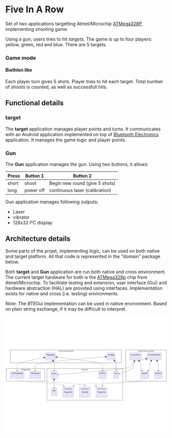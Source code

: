 # Five In A Row

Set of two applications targetting Atmel/Microchip [ATMega328P](https://www.microchip.com/en-us/product/atmega328p), implementing shooting game.

Using a *gun*, users tries to hit *targets*.
The game is up to four players: yellow, green, red and blue.
There are 5 targets.

### Game mode

#### Biathlon like
Each player turn gives 5 shots. Player tries to hit each target. Total number of shoots is counted, as well as successfull hits.

## Functional details
### target

The **target** application manages player points and turns. It communicates with an Android application implemented on top of [Bluetooth Electronics](https://www.keuwl.com/apps/bluetoothelectronics/) application. It manages the game logic and player points.


### Gun
The **Gun** application manages the gun. Using two buttons, it allows:

| Press |      Button 1    |             Button 2           |
|-------|------------------|--------------------------------|
| short |       shoot      | Begin new round (give 5 shots) |
| long  |     power off    | continuous laser (calibration) |

Gun application manages following outputs:
* Laser
* vibrator
* 128x32 I²C display 

## Architecture details

Some parts of the projet, implementing logic, can be used on both native and target platform.
All that code is represented in the "domain" package below.

Both **target** and **Gun** application are run both native and cross environment. The current
target hardware for both is the [ATMega328p](https://www.microchip.com/en-us/product/atmega328p) chip from Atmel/Microchip.
To facilitate testing and extension, user interface (Gui) and hardware abstraction (HAL) are provided using interfaces. Implementation exists for native and cross (i.e. testing) environments.

Note: The *BTEGui* implementation can be used in native environment. Based on plain string exchange, if it may be difficult to interpret.

![Architecture overview](architecture.png)
